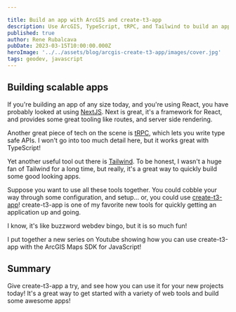 ```yaml
---

title: Build an app with ArcGIS and create-t3-app
description: Use ArcGIS, TypeScript, tRPC, and Tailwind to build an app!
published: true
author: Rene Rubalcava
pubDate: 2023-03-15T10:00:00.000Z
heroImage: '../../assets/blog/arcgis-create-t3-app/images/cover.jpg'
tags: geodev, javascript
---
```


## Building scalable apps

If you're building an app of any size today, and you're using React, you have
probably looked at using [NextJS](https://nextjs.org/). Next is great, it's a
framework for React, and provides some great tooling like routes, and server
side rendering.

Another great piece of tech on the scene is [tRPC](https://trpc.io/), which lets
you write type safe APIs. I won't go into too much detail here, but it works
great with TypeScript!

Yet another useful tool out there is [Tailwind](https://tailwindcss.com/). To be
honest, I wasn't a huge fan of Tailwind for a long time, but really, it's a
great way to quickly build some good looking apps.

Suppose you want to use all these tools together. You could cobble your way
through some configuration, and setup... or, you could use
[create-t3-app](https://create.t3.gg/)! create-t3-app is one of my favorite new
tools for quickly getting an application up and going.

I know, it's like buzzword webdev bingo, but it is so much fun!

I put together a new series on Youtube showing how you can use create-t3-app
with the ArcGIS Maps SDK for JavaScript!

<lite-youtube videoid="CxgxHq3BOlY"></lite-youtube>

<lite-youtube videoid="UBkPyBr97dM"></lite-youtube>

<lite-youtube videoid="VGUy5QzdTV4"></lite-youtube>

## Summary

Give create-t3-app a try, and see how you can use it for your new projects
today! It's a great way to get started with a variety of web tools and build
some awesome apps!
